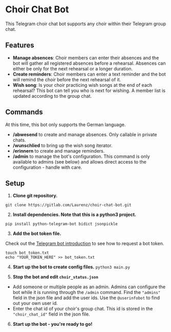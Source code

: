 # Choir Chat Bot

This Telegram choir chat bot supports any choir within their Telegram group chat.

## Features
- **Manage absences**: Choir members can enter their absences and the bot will gather all registered absences before a rehearsal. Absences can either be only for the next rehearsal or a longer duration.
- **Create reminders**: Choir members can enter a text reminder and the bot will remind the choir before the next rehearsal of it.
- **Wish song**: Is your choir practicing wish songs at the end of each rehearsal? This bot can tell you who is next for wishing. A member list is updated according to the group chat.

## Commands

At this time, this bot only supports the German language.

- **/abwesend** to create and manage absences. Only callable in private chats.
- **/wunschlied** to bring up the wish song iterator.
- **/erinnern** to create and manage reminders.
- **/admin** to manage the bot's configuration. This command is only available to admins (see below) and allows direct access to the configuration - handle with care.


## Setup
1. **Clone git repository.**

``` git clone https://gitlab.com/Laurenz/choir-chat-bot.git ```

2. **Install dependencies. Note that this is a python3 project.**

``` pip install python-telegram-bot bidict jsonpickle ```

3. **Add the bot token file.**

Check out the [Telegram bot introduction](https://core.telegram.org/bots) to see how to request a bot token.

```
touch bot_token.txt
echo "YOUR_TOKEN_HERE" >> bot_token.txt 
```

4. **Start up the bot to create config files.**
``` python3 main.py ```

5. **Stop the bot and edit `choir_status.json`**

- Add someone or multiple people as an admin. Admins can configure the bot while it is running through the `/admin` command. Find the `"admins"` field in the json file and add the user ids. Use the `@userinfobot` to find out your own user id.
- Enter the chat id of your choir's group chat. This id is stored in the `"choir_chat_id"` field in the json file.

6. **Start up the bot - you're ready to go!**
